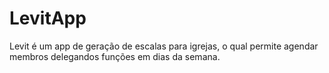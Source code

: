 # LevitApp
Levit é um app de geração de escalas para igrejas, o qual permite agendar membros delegandos funções em dias da semana.
